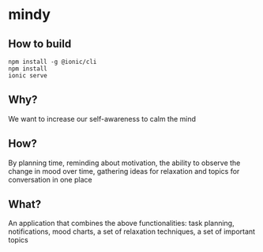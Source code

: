# mindy

## How to build
```
npm install -g @ionic/cli
npm install
ionic serve
```
## Why? </br>
We want to increase our self-awareness to calm the mind

## How?
By planning time, reminding about motivation, the ability to observe the change in mood over time, gathering ideas for relaxation and topics for conversation in one place

## What?
An application that combines the above functionalities: task planning, notifications, mood charts, a set of relaxation techniques, a set of important topics

